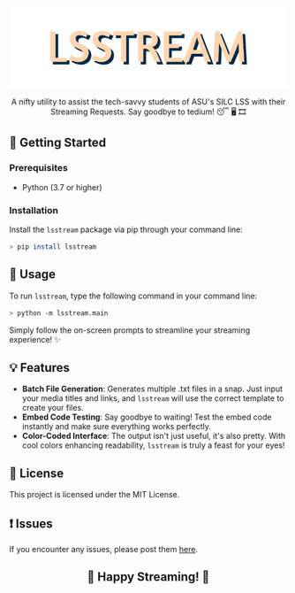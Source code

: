 <div align="center">
    <img src="https://raw.githubusercontent.com/Wermutton/lsstream/main/assets/lsstream.png" alt="lsstream">
</div>

<p align="center">
  A nifty utility to assist the tech-savvy students of ASU's SILC LSS with their Streaming Requests. Say goodbye to tedium! 😴 🖥️ 🎞️
</p>

## 🚀 Getting Started

### Prerequisites

- Python (3.7 or higher)

### Installation

Install the `lsstream` package via pip through your command line:

```bash
> pip install lsstream
```

## 🎯 Usage

To run `lsstream`, type the following command in your command line:

```bash
> python -m lsstream.main
```

Simply follow the on-screen prompts to streamline your streaming experience! :sparkles:

## 💡 Features

- **Batch File Generation**: Generates multiple .txt files in a snap. Just input your media titles and links, and `lsstream` will use the correct template to create your files.
- **Embed Code Testing**: Say goodbye to waiting! Test the embed code instantly and make sure everything works perfectly.
- **Color-Coded Interface**: The output isn't just useful, it's also pretty. With cool colors enhancing readability, `lsstream` is truly a feast for your eyes!

## 📝 License

This project is licensed under the MIT License.

## ❗ Issues

If you encounter any issues, please post them [here](https://github.com/Wermutton/lsstream/issues).

<div align="center">
    <h2>🎉 Happy Streaming! 🎉</h2>
</div>
